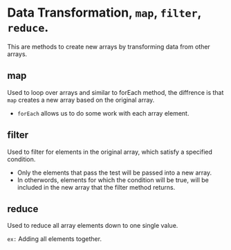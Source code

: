 # Data Transformation, `map`, `filter`, `reduce`.

This are methods to create new arrays by transforming data from other arrays.

## map

Used to loop over arrays and similar to forEach method, the diffrence is that `map` creates a new array based on the original array.

- `forEach` allows us to do some work with each array element.

## filter

Used to filter for elements in the original array, which satisfy a specified condition.

- Only the elements that pass the test will be passed into a new array.
- In otherwords, elements for which the condition will be true, will be included in the new array that the filter method returns.

## reduce

Used to reduce all array elements down to one single value.

`ex:` Adding all elements together.
